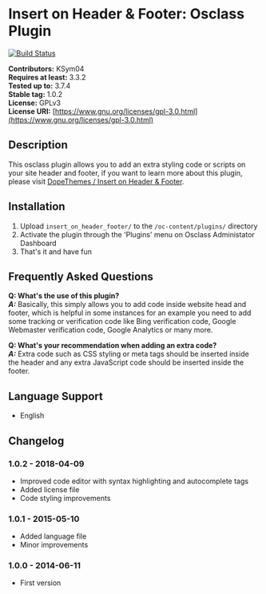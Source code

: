 # Insert on Header & Footer: Osclass Plugin #

[![Build Status](https://travis-ci.org/KSym04/insert_on_header_footer.svg?branch=master)](https://travis-ci.org/KSym04/insert_on_header_footer)

**Contributors:** KSym04\
**Requires at least:** 3.3.2\
**Tested up to:** 3.7.4\
**Stable tag:** 1.0.2\
**License:** GPLv3\
**License URI:** [https://www.gnu.org/licenses/gpl-3.0.html](https://www.gnu.org/licenses/gpl-3.0.html)

## Description ##

This osclass plugin allows you to add an extra styling code or scripts on your site header and footer, if you want to learn more about this plugin, please visit [DopeThemes / Insert on Header & Footer](https://www.dopethemes.com/plugins/insert-on-header-footer/?utm_source=oc-repo&utm_medium=link&utm_campaign=readme).

## Installation ##

1. Upload `insert_on_header_footer/` to the `/oc-content/plugins/` directory
2. Activate the plugin through the 'Plugins' menu on Osclass Administator Dashboard
3. That's it and have fun

## Frequently Asked Questions ##

**Q: What's the use of this plugin?**\
**_A:_** Basically, this simply allows you to add code inside website head and footer, which is helpful in some instances for an example you need to add some tracking or verification code like Bing verification code, Google Webmaster verification code, Google Analytics or many more.

**Q: What's your recommendation when adding an extra code?**\
**_A:_** Extra code such as CSS styling or meta tags should be inserted inside the header and any extra JavaScript code should be inserted inside the footer.

## Language Support ##

* English

## Changelog ##

### 1.0.2 - 2018-04-09 ###

* Improved code editor with syntax highlighting and autocomplete tags
* Added license file
* Code styling improvements

### 1.0.1 - 2015-05-10 ###

* Added language file
* Minor improvements

### 1.0.0 - 2014-06-11 ###

* First version
